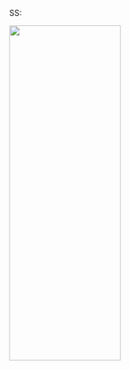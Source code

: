 
SS:

<img src="https://user-images.githubusercontent.com/102072945/213877137-4e1dca27-4790-42c8-b9fc-63befbcc3de6.png" width=200 height=600 />
